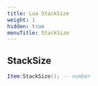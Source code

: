 ```yaml
---
title: Lua StackSize
weight: 1
hidden: true
menuTitle: StackSize
---
```

## StackSize
```lua
Item:StackSize(); -- number
```